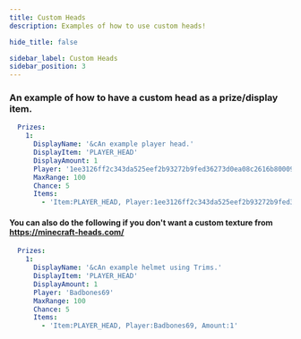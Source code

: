 ```yaml
---
title: Custom Heads
description: Examples of how to use custom heads!

hide_title: false

sidebar_label: Custom Heads
sidebar_position: 3
---
```

### An example of how to have a custom head as a prize/display item.
```yml
  Prizes:
    1:
      DisplayName: '&cAn example player head.'
      DisplayItem: 'PLAYER_HEAD'
      DisplayAmount: 1
      Player: '1ee3126ff2c343da525eef2b93272b9fed36273d0ea08c2616b80009948ad57e'
      MaxRange: 100
      Chance: 5
      Items:
        - 'Item:PLAYER_HEAD, Player:1ee3126ff2c343da525eef2b93272b9fed36273d0ea08c2616b80009948ad57e, Amount:1'
```

#### You can also do the following if you don't want a custom texture from https://minecraft-heads.com/
```yml
  Prizes:
    1:
      DisplayName: '&cAn example helmet using Trims.'
      DisplayItem: 'PLAYER_HEAD'
      DisplayAmount: 1
      Player: 'Badbones69'
      MaxRange: 100
      Chance: 5
      Items:
        - 'Item:PLAYER_HEAD, Player:Badbones69, Amount:1'
```

